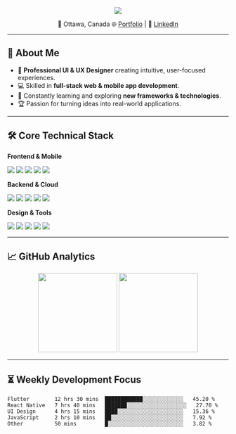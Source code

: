 <!-- Header with Typing Animation -->
<p align="center">
  <img src="https://readme-typing-svg.herokuapp.com?size=24&color=00BFFF&center=true&vCenter=true&width=600&lines=Hi+👋,+I'm+Sayed+Jaffar;UI+%26+UX+Designer;Web+%26+Mobile+Developer;Tech+Enthusiast+🚀" />
</p>

<!-- Location & Links -->
<p align="center">
  📍 Ottawa, Canada  
  🌐 <a href="https://yourportfolio.com">Portfolio</a> | 💼 <a href="https://linkedin.com/in/sayedjaffar">LinkedIn</a>
</p>

---

## 🚀 About Me
- 🎨 **Professional UI & UX Designer** creating intuitive, user-focused experiences.
- 💻 Skilled in **full-stack web & mobile app development**.
- 🌱 Constantly learning and exploring **new frameworks & technologies**.
- 🏆 Passion for turning ideas into real-world applications.

---

## 🛠 Core Technical Stack

**Frontend & Mobile**  
<p>
  <img src="https://img.icons8.com/color/48/react-native.png"/>
  <img src="https://img.icons8.com/color/48/flutter.png"/>
  <img src="https://img.icons8.com/color/48/javascript--v1.png"/>
  <img src="https://img.icons8.com/color/48/html-5--v1.png"/>
  <img src="https://img.icons8.com/color/48/css3.png"/>
</p>

**Backend & Cloud**  
<p>
  <img src="https://img.icons8.com/color/48/nodejs.png"/>
  <img src="https://img.icons8.com/color/48/python.png"/>
  <img src="https://img.icons8.com/color/48/mongodb.png"/>
  <img src="https://img.icons8.com/color/48/mysql-logo.png"/>
  <img src="https://img.icons8.com/color/48/amazon-web-services.png"/>
</p>

**Design & Tools**  
<p>
  <img src="https://img.icons8.com/color/48/figma--v1.png"/>
  <img src="https://img.icons8.com/color/48/adobe-photoshop--v1.png"/>
  <img src="https://img.icons8.com/color/48/adobe-illustrator--v1.png"/>
  <img src="https://img.icons8.com/color/48/adobe-xd.png"/>
  <img src="https://img.icons8.com/color/48/git.png"/>
</p>

---

## 📈 GitHub Analytics
<p align="center">
  <img src="https://github-readme-stats.vercel.app/api?username=jaff0400&show_icons=true&theme=tokyonight" height="180em"/>
  <img src="https://github-readme-stats.vercel.app/api/top-langs/?username=jaff0400&layout=compact&theme=tokyonight" height="180em"/>
</p>

---

## ⏳ Weekly Development Focus
```text
Flutter        12 hrs 30 mins  ████████████░░░░░░░░░░░░░   45.20 %
React Native   7 hrs 40 mins   ███████░░░░░░░░░░░░░░░░░░░   27.70 %
UI Design      4 hrs 15 mins   ████░░░░░░░░░░░░░░░░░░░░░   15.36 %
JavaScript     2 hrs 10 mins   ██░░░░░░░░░░░░░░░░░░░░░░░   7.92 %
Other          50 mins         █░░░░░░░░░░░░░░░░░░░░░░░░   3.82 %
